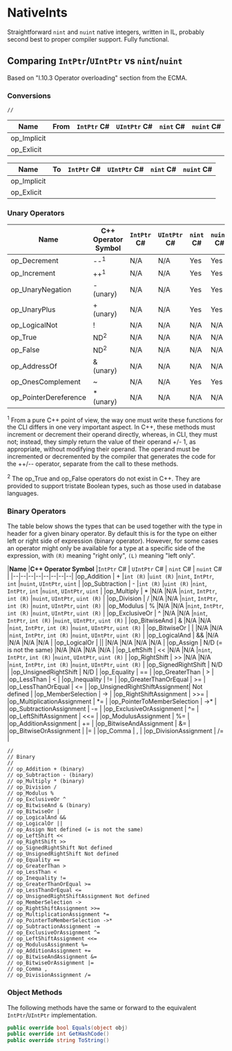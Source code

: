 # NativeInts
Straightforward `nint` and `nuint` native integers, written in IL, probably second best to proper compiler support.
Fully functional.

## Comparing `IntPtr`/`UIntPtr` vs `nint`/`nuint`
Based on "I.10.3 Operator overloading" section from the ECMA.

### Conversions
    //

|**Name**               |**From** |`IntPtr` C# | `UIntPtr` C# | `nint` C# | `nuint` C# |
|--|--|--|--|--|--|
|op_Implicit            |         |
|op_Exlicit             |         |

|**Name**               |**To**   |`IntPtr` C# | `UIntPtr` C# | `nint` C# | `nuint` C# |
|--|--|--|--|--|--|
|op_Implicit            |         |
|op_Exlicit             |         |


### Unary Operators
|**Name**               |**C++ Operator Symbol** |`IntPtr` C# | `UIntPtr` C# | `nint` C# | `nuint` C# |
|--|--|--|--|--|--|
|op_Decrement           |  --<sup>1</sup>        | N/A         | N/A           | Yes        | Yes        |
|op_Increment           |  ++<sup>1</sup>        | N/A         | N/A           | Yes        | Yes        |
|op_UnaryNegation       |  - (unary)             | N/A         | N/A           | Yes        | Yes        |
|op_UnaryPlus           |  + (unary)             | N/A         | N/A           | Yes        | Yes        |
|op_LogicalNot          |  !                     | N/A         | N/A           | N/A        | N/A        | 
|op_True                |  ND<sup>2</sup>        | N/A         | N/A           | N/A        | N/A        | 
|op_False               |  ND<sup>2</sup>        | N/A         | N/A           | N/A        | N/A        | 
|op_AddressOf           |  & (unary)             | N/A         | N/A           | N/A        | N/A        | 
|op_OnesComplement      |  ~                     | N/A         | N/A           | Yes        | Yes        |
|op_PointerDereference  |  * (unary)             | N/A         | N/A           | N/A        | N/A        | 

<sup>1</sup> From a pure C++ point of view, the way one must write these functions for the CLI differs in
one very important aspect. In C++, these methods must increment or decrement their operand
directly, whereas, in CLI, they must not; instead, they simply return the value of their operand
+/- 1, as appropriate, without modifying their operand. The operand must be incremented or
decremented by the compiler that generates the code for the ++/-- operator, separate from the call
to these methods.

<sup>2</sup> The op_True and op_False operators do not exist in C++. They are provided to support tristate
Boolean types, such as those used in database languages. 

### Binary Operators
The table below shows the types that can be used together with the type in header for a given binary operator.
By default this is for the type on either left or right side of expression (binary operator).
However, for some cases an operator might only be available for a type at a specific side of the expression,
with `(R)` meaning "right only", `(L)` meaning "left only".

|**Name**						|**C++ Operator Symbol**  |`IntPtr` C#   | `UIntPtr` C#   | `nint` C#                | `nuint` C#       |
|--|--|--|--|--|--|--|--|
|op_Addition					| +                       |`int (R)`	  |`uint (R)`      |`nint`, `IntPtr`, `int` |`nuint`, `UIntPtr`, `uint`  |
|op_Subtraction				    | - 					  |`int (R)`	  |`uint (R)`      |`nint`, `IntPtr`, `int` |`nuint`, `UIntPtr`, `uint`  |
|op_Multiply					| * 					  |N/A      	  |N/A               |`nint`, `IntPtr`, `int (R)` |`nuint`, `UIntPtr`, `uint (R)` |
|op_Division 					| /						  |N/A      	  |N/A               |`nint`, `IntPtr`, `int (R)` |`nuint`, `UIntPtr`, `uint (R)` |
|op_Modulus 					| %						  |N/A      	  |N/A               |`nint`, `IntPtr`, `int (R)` |`nuint`, `UIntPtr`, `uint (R)` |
|op_ExclusiveOr 				| ^						  |N/A      	  |N/A               |`nint`, `IntPtr`, `int (R)` |`nuint`, `UIntPtr`, `uint (R)` |
|op_BitwiseAnd 					| & 					  |N/A      	  |N/A               |`nint`, `IntPtr`, `int (R)` |`nuint`, `UIntPtr`, `uint (R)` |
|op_BitwiseOr 					| |						  |N/A      	  |N/A               |`nint`, `IntPtr`, `int (R)` |`nuint`, `UIntPtr`, `uint (R)` |
|op_LogicalAnd 					| &&					  |N/A            |N/A               |N/A                            |N/A                                | 
|op_LogicalOr  					| ||					  |N/A            |N/A               |N/A                            |N/A                                | 
|op_Assign  					| N/D (= is not the same) |N/A            |N/A               |N/A                            |N/A                                | 
|op_LeftShift  					| <<					  |N/A      	  |N/A               |`nint`, `IntPtr`, `int (R)` |`nuint`, `UIntPtr`, `uint (R)` |
|op_RightShift  				| >>					  |N/A      	  |N/A               |`nint`, `IntPtr`, `int (R)` |`nuint`, `UIntPtr`, `uint (R)` |
|op_SignedRightShift  			| N/D					  |
|op_UnsignedRightShift			| N/D					  |
|op_Equality  					| ==					  |
|op_GreaterThan  				| >						  |
|op_LessThan  					| <						  |
|op_Inequality  				| !=					  |
|op_GreaterThanOrEqual			| >=					  |
|op_LessThanOrEqual  			| <=					  |
|op_UnsignedRightShiftAssignment| Not defined			  |
|op_MemberSelection  			| ->					  |
|op_RightShiftAssignment  		| >>=					  |
|op_MultiplicationAssignment  	| \*=					  |
|op_PointerToMemberSelection  	| ->\*					  |
|op_SubtractionAssignment  		| -=					  |
|op_ExclusiveOrAssignment  		| ^=					  |
|op_LeftShiftAssignment  		| <<=					  |
|op_ModulusAssignment  			| %=					  |
|op_AdditionAssignment  		| +=					  |
|op_BitwiseAndAssignment  		| &=					  |
|op_BitwiseOrAssignment  		| |=					  |
|op_Comma  						| ,						  |
|op_DivisionAssignment  		| /=					  |

    // 
    // Binary
    // 
    // op_Addition + (binary)
    // op_Subtraction - (binary)
    // op_Multiply * (binary)
    // op_Division /
    // op_Modulus %
    // op_ExclusiveOr ^
    // op_BitwiseAnd & (binary)
    // op_BitwiseOr |
    // op_LogicalAnd &&
    // op_LogicalOr ||
    // op_Assign Not defined (= is not the same)
    // op_LeftShift <<
    // op_RightShift >>
    // op_SignedRightShift Not defined
    // op_UnsignedRightShift Not defined
    // op_Equality ==
    // op_GreaterThan >
    // op_LessThan <
    // op_Inequality !=
    // op_GreaterThanOrEqual >=
    // op_LessThanOrEqual <=
    // op_UnsignedRightShiftAssignment Not defined
    // op_MemberSelection ->
    // op_RightShiftAssignment >>=
    // op_MultiplicationAssignment *=
    // op_PointerToMemberSelection ->*
    // op_SubtractionAssignment -=
    // op_ExclusiveOrAssignment ^=
    // op_LeftShiftAssignment <<=
    // op_ModulusAssignment %=
    // op_AdditionAssignment +=
    // op_BitwiseAndAssignment &=
    // op_BitwiseOrAssignment |=
    // op_Comma ,
    // op_DivisionAssignment /=

### Object Methods
The following methods have the same or forward to the equivalent `IntPtr`/`UIntPtr` implementation.

```csharp
public override bool Equals(object obj)
public override int GetHashCode()
public override string ToString()
```